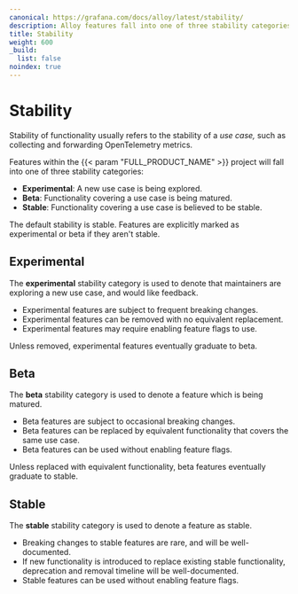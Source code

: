 ```yaml
---
canonical: https://grafana.com/docs/alloy/latest/stability/
description: Alloy features fall into one of three stability categories, experimental, beta, or stable
title: Stability
weight: 600
_build:
  list: false
noindex: true
---
```


# Stability

Stability of functionality usually refers to the stability of a _use case,_ such as collecting and forwarding OpenTelemetry metrics.

Features within the {{< param "FULL_PRODUCT_NAME" >}} project will fall into one of three stability categories:

* **Experimental**: A new use case is being explored.
* **Beta**: Functionality covering a use case is being matured.
* **Stable**: Functionality covering a use case is believed to be stable.

The default stability is stable.
Features are explicitly marked as experimental or beta if they aren't stable.

## Experimental

The **experimental** stability category is used to denote that maintainers are
exploring a new use case, and would like feedback.

* Experimental features are subject to frequent breaking changes.
* Experimental features can be removed with no equivalent replacement.
* Experimental features may require enabling feature flags to use.

Unless removed, experimental features eventually graduate to beta.

## Beta

The **beta** stability category is used to denote a feature which is being matured.

* Beta features are subject to occasional breaking changes.
* Beta features can be replaced by equivalent functionality that covers the same use case.
* Beta features can be used without enabling feature flags.

Unless replaced with equivalent functionality, beta features eventually graduate to stable.

## Stable

The **stable** stability category is used to denote a feature as stable.

* Breaking changes to stable features are rare, and will be well-documented.
* If new functionality is introduced to replace existing stable functionality, deprecation and removal timeline will be well-documented.
* Stable features can be used without enabling feature flags.
